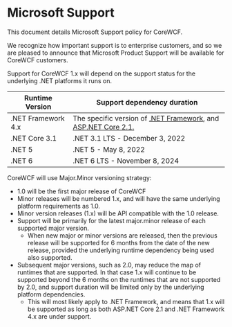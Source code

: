 # Microsoft Support

This document details Microsoft Support policy for CoreWCF.

We recognize how important support is to enterprise customers, and so we are pleased to announce that Microsoft Product Support will be available for CoreWCF customers.

Support for CoreWCF 1.x will depend on the support status for the underlying .NET platforms it runs on.

| **Runtime Version** | **Support dependency duration** |
| --- | --- |
| .NET Framework 4.x | The specific version of [.NET Framework](https://dotnet.microsoft.com/platform/support/policy/dotnet-framework), and [ASP.NET Core 2.1.](https://dotnet.microsoft.com/platform/support/policy/aspnet) |
| .NET Core 3.1 | .NET 3.1 LTS - December 3, 2022 |
| .NET 5 | .NET 5 - May 8, 2022 |
| .NET 6 | .NET 6 LTS - November 8, 2024 |

CoreWCF will use Major.Minor versioning strategy:

- 1.0 will be the first major release of CoreWCF
- Minor releases will be numbered 1.x, and will have the same underlying platform requirements as 1.0.
- Minor version releases (1.x) will be API compatible with the 1.0 release.
- Support will be primarily for the latest major.minor release of each supported major version.
  - When new major or minor versions are released, then the previous release will be supported for 6 months from the date of the new release, provided the underlying runtime dependency being used also supported.
- Subsequent major versions, such as 2.0, may reduce the map of runtimes that are supported. In that case 1.x will continue to be supported beyond the 6 months on the runtimes that are not supported by 2.0, and support duration will be limited only by the underlying platform dependencies.
  - This will most likely apply to .NET Framework, and means that 1.x will be supported as long as both ASP.NET Core 2.1 and .NET Framework 4.x are under support.
